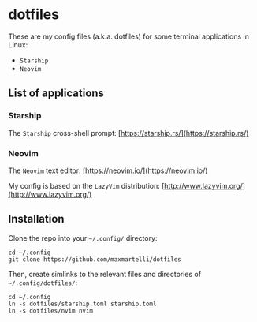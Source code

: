 # dotfiles

These are my config files (a.k.a. dotfiles) for some terminal applications in Linux:
- `Starship`
- `Neovim`


## List of applications

### Starship
The `Starship` cross-shell prompt: [https://starship.rs/](https://starship.rs/)

### Neovim
The `Neovim` text editor: [https://neovim.io/](https://neovim.io/)

My config is based on the `LazyVim` distribution: [http://www.lazyvim.org/](http://www.lazyvim.org/)


## Installation
Clone the repo into your `~/.config/` directory:
```
cd ~/.config
git clone https://github.com/maxmartelli/dotfiles
```

Then, create simlinks to the relevant files and directories of `~/.config/dotfiles/`:
```
cd ~/.config
ln -s dotfiles/starship.toml starship.toml
ln -s dotfiles/nvim nvim
```

